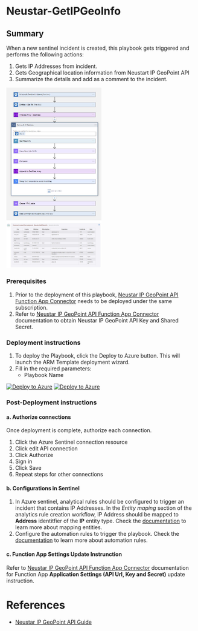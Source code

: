 # Neustar-GetIPGeoInfo

## Summary

When a new sentinel incident is created, this playbook gets triggered and performs the following actions:

1. Gets IP Addresses from incident.
2. Gets Geographical location information from Neustart IP GeoPoint API
3. Summarize the details and add as a comment to the incident.

<img src="./images/Playbook_NeustarGetIPGeoInfo.jpg" width="50%"/><br>
<img src="./images/Playbook_Incident_Comment.jpg" width="50%"/><br>

### Prerequisites

1. Prior to the deployment of this playbook, [Neustar IP GeoPoint API Function App Connector](../NeustarIPGeoPoint_FunctionAppConnector/) needs to be deployed under the same subscription.
2. Refer to [Neustar IP GeoPoint API Function App Connector](../NeustarIPGeoPoint_FunctionAppConnector/readme.md) documentation to obtain Neustar IP GeoPoint API Key and Shared Secret. 

### Deployment instructions

1. To deploy the Playbook, click the Deploy to Azure button. This will launch the ARM Template deployment wizard.
2. Fill in the required parameters:
    * Playbook Name

[![Deploy to Azure](https://aka.ms/deploytoazurebutton)](https://portal.azure.com/#create/Microsoft.Template/uri/https%3A%2F%2Fraw.githubusercontent.com%2Frahul0216%2FAzure-Sentinel%2Fusers%2Frahul%2FNeustarIPGeoPoint%2FSolutions%2FNeustar%2520IP%2520GeoPoint%2FPlaybooks%2FNeustar-GetIPGeoInfo%2Fazuredeploy.json) [![Deploy to Azure](https://aka.ms/deploytoazuregovbutton)](https://portal.azure.us/#create/Microsoft.Template/uri/https%3A%2F%2Fraw.githubusercontent.com%2Frahul0216%2FAzure-Sentinel%2Fusers%2Frahul%2FNeustarIPGeoPoint%2FSolutions%2FNeustar%2520IP%2520GeoPoint%2FPlaybooks%2FNeustar-GetIPGeoInfo%2Fazuredeploy.json)

### Post-Deployment instructions

#### a. Authorize connections

Once deployment is complete, authorize each connection.

1. Click the Azure Sentinel connection resource
2. Click edit API connection
3. Click Authorize
4. Sign in
5. Click Save
6. Repeat steps for other connections

#### b. Configurations in Sentinel

1. In Azure sentinel, analytical rules should be configured to trigger an incident that contains IP Addresses. In the *Entity maping* section of the analytics rule creation workflow, IP Address should be mapped to **Address** identitfier of the **IP** entity type. Check the [documentation](https://docs.microsoft.com/azure/sentinel/map-data-fields-to-entities) to learn more about mapping entities.
2. Configure the automation rules to trigger the playbook. Check the [documentation](https://docs.microsoft.com/azure/sentinel/tutorial-respond-threats-playbook) to learn more about automation rules.

#### c. Function App Settings Update Instrunction
Refer to [Neustar IP GeoPoint API Function App Connector](../NeustarIPGeoPoint_FunctionAppConnector/readme.md) documentation for Function App **Application Settings (API Url, Key and Secret)** update instruction.

#  References
 - [Neustar IP GeoPoint API Guide](https://ipintelligence.neustar.biz/portal/pc/portal/docs/doc_rest_api.html)